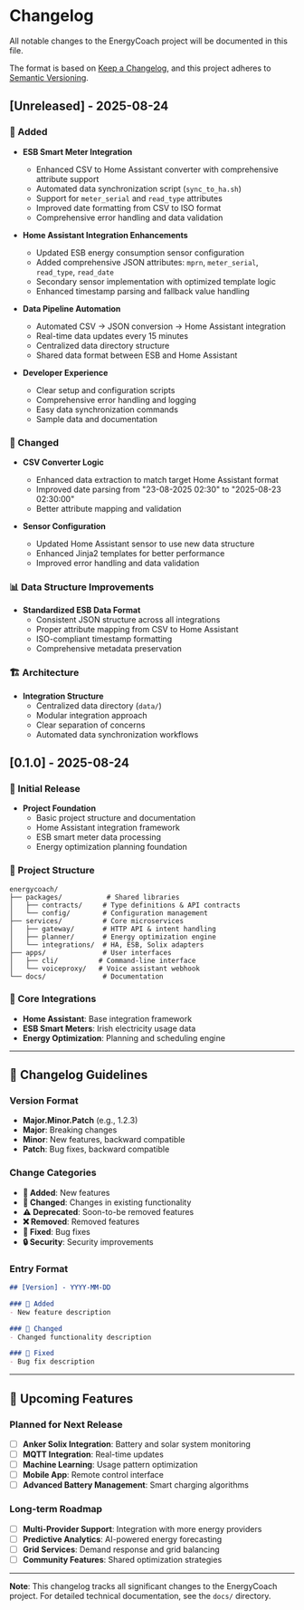 # Changelog

All notable changes to the EnergyCoach project will be documented in this file.

The format is based on [Keep a Changelog](https://keepachangelog.com/en/1.0.0/),
and this project adheres to [Semantic Versioning](https://semver.org/spec/v2.0.0.html).

## [Unreleased] - 2025-08-24

### 🚀 Added
- **ESB Smart Meter Integration**
  - Enhanced CSV to Home Assistant converter with comprehensive attribute support
  - Automated data synchronization script (`sync_to_ha.sh`)
  - Support for `meter_serial` and `read_type` attributes
  - Improved date formatting from CSV to ISO format
  - Comprehensive error handling and data validation

- **Home Assistant Integration Enhancements**
  - Updated ESB energy consumption sensor configuration
  - Added comprehensive JSON attributes: `mprn`, `meter_serial`, `read_type`, `read_date`
  - Secondary sensor implementation with optimized template logic
  - Enhanced timestamp parsing and fallback value handling

- **Data Pipeline Automation**
  - Automated CSV → JSON conversion → Home Assistant integration
  - Real-time data updates every 15 minutes
  - Centralized data directory structure
  - Shared data format between ESB and Home Assistant

- **Developer Experience**
  - Clear setup and configuration scripts
  - Comprehensive error handling and logging
  - Easy data synchronization commands
  - Sample data and documentation

### 🔧 Changed
- **CSV Converter Logic**
  - Enhanced data extraction to match target Home Assistant format
  - Improved date parsing from "23-08-2025 02:30" to "2025-08-23 02:30:00"
  - Better attribute mapping and validation

- **Sensor Configuration**
  - Updated Home Assistant sensor to use new data structure
  - Enhanced Jinja2 templates for better performance
  - Improved error handling and data validation

### 📊 Data Structure Improvements
- **Standardized ESB Data Format**
  - Consistent JSON structure across all integrations
  - Proper attribute mapping from CSV to Home Assistant
  - ISO-compliant timestamp formatting
  - Comprehensive metadata preservation

### 🏗️ Architecture
- **Integration Structure**
  - Centralized data directory (`data/`)
  - Modular integration approach
  - Clear separation of concerns
  - Automated data synchronization workflows

## [0.1.0] - 2025-08-24

### 🎯 Initial Release
- **Project Foundation**
  - Basic project structure and documentation
  - Home Assistant integration framework
  - ESB smart meter data processing
  - Energy optimization planning foundation

### 📁 Project Structure
```
energycoach/
├── packages/           # Shared libraries
│   ├── contracts/     # Type definitions & API contracts
│   └── config/        # Configuration management
├── services/          # Core microservices
│   ├── gateway/       # HTTP API & intent handling
│   ├── planner/       # Energy optimization engine
│   └── integrations/  # HA, ESB, Solix adapters
├── apps/              # User interfaces
│   ├── cli/          # Command-line interface
│   └── voiceproxy/   # Voice assistant webhook
└── docs/              # Documentation
```

### 🔌 Core Integrations
- **Home Assistant**: Base integration framework
- **ESB Smart Meters**: Irish electricity usage data
- **Energy Optimization**: Planning and scheduling engine

---

## 📝 Changelog Guidelines

### Version Format
- **Major.Minor.Patch** (e.g., 1.2.3)
- **Major**: Breaking changes
- **Minor**: New features, backward compatible
- **Patch**: Bug fixes, backward compatible

### Change Categories
- **🚀 Added**: New features
- **🔧 Changed**: Changes in existing functionality
- **⚠️ Deprecated**: Soon-to-be removed features
- **❌ Removed**: Removed features
- **🐛 Fixed**: Bug fixes
- **🔒 Security**: Security improvements

### Entry Format
```markdown
## [Version] - YYYY-MM-DD

### 🚀 Added
- New feature description

### 🔧 Changed
- Changed functionality description

### 🐛 Fixed
- Bug fix description
```

---

## 🔮 Upcoming Features

### Planned for Next Release
- [ ] **Anker Solix Integration**: Battery and solar system monitoring
- [ ] **MQTT Integration**: Real-time updates
- [ ] **Machine Learning**: Usage pattern optimization
- [ ] **Mobile App**: Remote control interface
- [ ] **Advanced Battery Management**: Smart charging algorithms

### Long-term Roadmap
- [ ] **Multi-Provider Support**: Integration with more energy providers
- [ ] **Predictive Analytics**: AI-powered energy forecasting
- [ ] **Grid Services**: Demand response and grid balancing
- [ ] **Community Features**: Shared optimization strategies

---

**Note**: This changelog tracks all significant changes to the EnergyCoach project. For detailed technical documentation, see the `docs/` directory.
